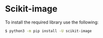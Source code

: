 # Scikit-image

To install the required library use the following:

```bash
$ python3 -m pip install -U scikit-image
```
